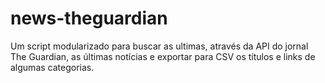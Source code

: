 # news-theguardian
Um script modularizado para buscar as ultimas, através da API do jornal The Guardian, as últimas notícias e exportar para CSV os títulos e links de algumas categorias.
